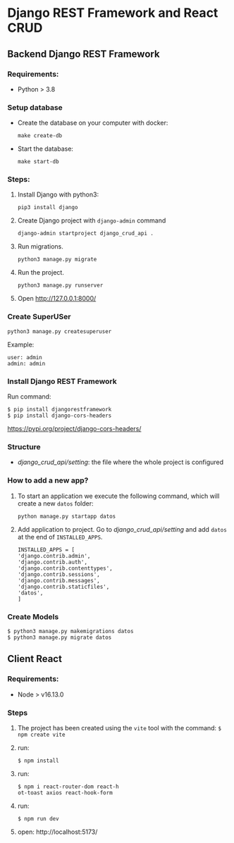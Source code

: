 # Django REST Framework and React CRUD
## Backend Django REST Framework

### Requirements:
- Python > 3.8

### Setup database

- Create the database on your computer with docker:

    ```shell
    make create-db
    ```

- Start the database:

    ```shell
    make start-db
    ```

### Steps:
1. Install Django with python3:
    ```
    pip3 install django
    ```
2. Create Django project with `django-admin` command
    ```
    django-admin startproject django_crud_api .
    ```
4. Run migrations.
    ```
    python3 manage.py migrate
    ```
4. Run the project.
    ```
    python3 manage.py runserver
    ```

5. Open http://127.0.0.1:8000/

### Create SuperUSer

```
python3 manage.py createsuperuser
```
Example:

    user: admin
    admin: admin

### Install Django REST Framework

Run command:
```
$ pip install djangorestframework
$ pip install django-cors-headers
```
https://pypi.org/project/django-cors-headers/


### Structure

- *django_crud_api/setting*: the file where the whole project is configured

### How to add a new app?

1. To start an application we execute the following command, which will create a new `datos` folder:
    ```
    python manage.py startapp datos
    ```

2. Add application to project. Go to *django_crud_api/setting* and add `datos` at the end of `INSTALLED_APPS`.
    ```
    INSTALLED_APPS = [
    'django.contrib.admin',
    'django.contrib.auth',
    'django.contrib.contenttypes',
    'django.contrib.sessions',
    'django.contrib.messages',
    'django.contrib.staticfiles',
    'datos',
    ]

    ```


### Create Models
```
$ python3 manage.py makemigrations datos
$ python3 manage.py migrate datos
```

## Client React

### Requirements:
- Node > v16.13.0

### Steps
1. The project has been created using the `vite` tool with the command: `$ npm create vite`

2. run: 
    ```
    $ npm install
    ```
3. run: 
    ```
    $ npm i react-router-dom react-h
    ot-toast axios react-hook-form
    ```
3. run: 
    ```
    $ npm run dev
    ```
4. open:  http://localhost:5173/